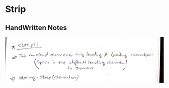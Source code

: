 # Strip

## HandWritten Notes
<p align="center">
<img src="./1.jpg" alt="Page 1" width="800"/>
<p\>
